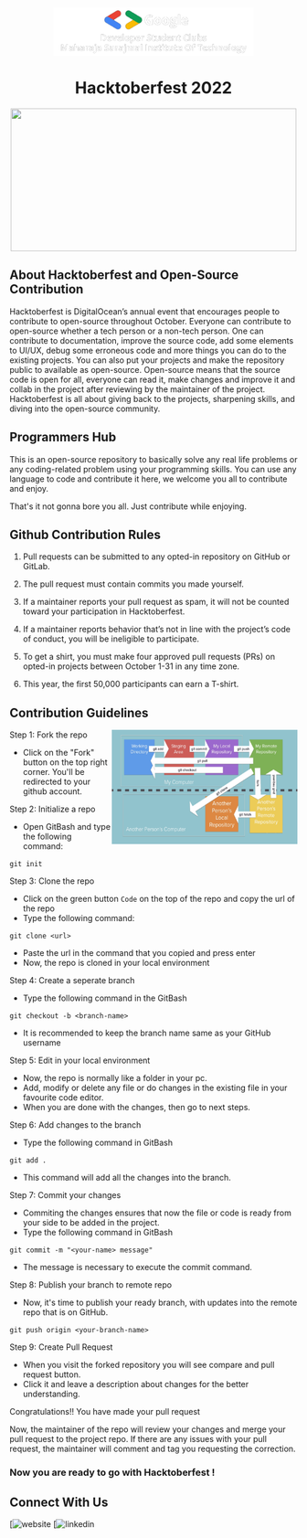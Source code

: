 <p align="center">
<img src="dsc msit logo 3.png" align="center" width="350" height="85" />
</p>


<h1 align="center"> Hacktoberfest 2022 </h1>


<p align="center">
<img src="Email Banners-Dark.png" align="center" width="500" height="250" />
</p>

## About Hacktoberfest and Open-Source Contribution
Hacktoberfest is DigitalOcean’s annual event that encourages people to contribute to open-source throughout October. Everyone can contribute to open-source whether a tech person or a non-tech person. One can contribute to documentation, improve the source code, add some elements to UI/UX, debug some erroneous code and more things you can do to the existing projects. You can also put your projects and make the repository public to available as open-source. Open-source means that the source code is open for all, everyone can read it, make changes and improve it and collab in the project after reviewing by the maintainer of the project. Hacktoberfest is all about giving back to the projects, sharpening skills, and diving into the open-source community.

## Programmers Hub
 
This is an open-source repository to basically solve any real life problems or any coding-related problem using your programming skills. You can use any language to code and contribute it here, we welcome you all to contribute and enjoy.

That's it not gonna bore you all. Just contribute while enjoying.

## Github Contribution Rules

 1. Pull requests can be submitted to any opted-in repository on GitHub or GitLab.

 2. The pull request must contain commits you made yourself.

 3. If a maintainer reports your pull request as spam, it will not be counted toward your participation in Hacktoberfest.

 4. If a maintainer reports behavior that’s not in line with the project’s code of conduct, you will be ineligible to participate.

 5. To get a shirt, you must make four approved pull requests (PRs) on opted-in projects between October 1-31 in any time zone.

 6. This year, the first 50,000 participants can earn a T-shirt.

## Contribution Guidelines


<p align="right">
<img src="summary.png" align="right" width="325" height="200" />
</p>

Step 1: Fork the repo
- Click on the "Fork" button on the top right corner. You'll be redirected to your github account.

Step 2: Initialize a repo
- Open GitBash and type the following command:
```
git init
```

Step 3: Clone the repo
- Click on the green button ``` Code ``` on the top of the repo and copy the url of the repo
- Type the following command:  
```
git clone <url>
````
- Paste the url in the command that you copied and press enter
- Now, the repo is cloned in your local environment

Step 4: Create a seperate branch
- Type the following command in the GitBash
```
git checkout -b <branch-name>
```
- It is recommended to keep the branch name same as your GitHub username
 
 
Step 5: Edit in your local environment
- Now, the repo is normally like a folder in your pc.
- Add, modify or delete any file or do changes in the existing file in your favourite code editor.
- When you are done with the changes, then go to next steps.

Step 6: Add changes to the branch
- Type the following command in GitBash
```
git add .
```
- This command will add all the changes into the branch.

Step 7: Commit your changes
- Commiting the changes ensures that now the file or code is ready from your side to be added in the project.
- Type the following command in GitBash
```
git commit -m "<your-name> message"
```
- The message is necessary to execute the commit command.

Step 8: Publish your branch to remote repo
- Now, it's time to publish your ready branch, with updates into the remote repo that is on GitHub.
```
git push origin <your-branch-name>
```


Step 9: Create Pull Request
- When you visit the forked repository you will see compare and pull request button.
- Click it and leave a description about changes for the better understanding.

Congratulations!! You have made your pull request

Now, the maintainer of the repo will review your changes and merge your pull request to the project repo.
If there are any issues with your pull request, the maintainer will comment and tag you requesting the correction.

### Now you are ready to go with Hacktoberfest !
 
## Connect With Us
[![website](https://gdsc.community.dev/maharaja-surajmal-institute-of-technology-delhi/)
[![linkedin](https://www.linkedin.com/company/dsc-msit-delhi-google-developer-student-clubs/)
